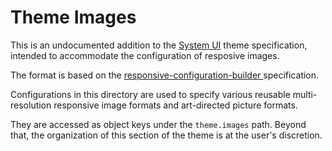# Theme Images

This is an undocumented addition to the [System UI](https://github.com/system-ui/theme-specification) theme specification, intended to accommodate the configuration of resposive images.

The format is based on the [responsive-configuration-builder ](https://www.npmjs.com/package/responsive-configuration-builder) specification.

Configurations in this directory are used to specify various reusable multi-resolution responsive image formats and art-directed picture formats.

They are accessed as object keys under the `theme.images` path. Beyond that, the organization of this section of the theme is at the user's discretion.
